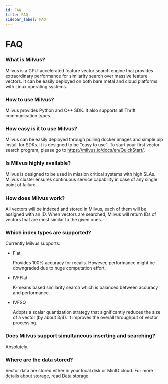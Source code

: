 ```yaml
---
id: FAQ
title: FAQ
sidebar_label: FAQ
---
```


# FAQ

### What is Milvus?

Milvus is a GPU-accelerated feature vector search engine that provides extraordinary performance for similarity search over massive feature vectors. It can be easily deployed on both bare metal and cloud platforms with Linux operating systems. 
### How to use Milvus?

Milvus provides Python and C++ SDK. It also supports all Thrift communication types.

### How easy is it to use Milvus?

Milvus can be easily deployed through pulling docker images and simple pip install for SDKs. It is designed to be "easy to use". To start your first vector search program, please go to https://milvus.io/docs/en/QuickStart/.

### Is Milvus highly available?

Milvus is designed to be used in mission critical systems with high SLAs. Milvus cluster ensures continuous service capability in case of any single point of failure. 

### How does Milvus work?

All vectors will be indexed and stored in Milvus, each of them will be assigned with an ID. When vectors are searched, Milvus will return IDs of vectors that are most similar to the given ones.


### Which index types are supported?

Currently Milvus supports:

- Flat

  Provides 100% accuracy for recalls. However, performance might be downgraded due to huge computation effort. 

- IVFFlat

  K-means based similarity search which is balanced between accuracy and performance.

- IVFSQ

  Adopts a scalar quantization strategy that significantly reduces the size of a vector (by about 3/4). It improves the overall throughput of vector processing.


### Does Milvus support simultaneous inserting and searching?

Absolutely. 

### Where are the data stored?

Vector data are stored either in your local disk or MinIO cloud. For more details about storage, read [Data storage](userguide/data_storage.md).

